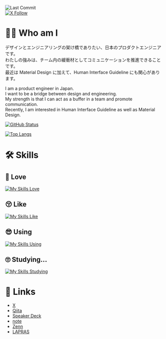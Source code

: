 ![Last Commit](https://img.shields.io/github/last-commit/Kaito-Dogi/Kaito-Dogi)  
[![X Follow](https://img.shields.io/twitter/follow/Kaito_Dogi?style=social)](https://twitter.com/Kaito_Dogi)

# 🙋‍♂️ Who am I

デザインとエンジニアリングの架け橋でありたい、日本のプロダクトエンジニアです。<br>
わたしの強みは、チーム内の緩衝材としてコミュニケーションを推進できることです。<br>
最近は Material Design に加えて、Human Interface Guideline にも関心があります。

I am a product engineer in Japan.<br>
I want to be a bridge between design and engineering.<br>
My strength is that I can act as a buffer in a team and promote communication.<br>
Recently, I am interested in Human Interface Guideline as well as Material Design.

[![GitHub Status](https://github-readme-stats.vercel.app/api?username=Kaito-Dogi&count_private=true&show_icons=true&include_all_commits=true)](https://github.com/anuraghazra/github-readme-stats)

[![Top Langs](https://github-readme-stats.vercel.app/api/top-langs/?username=Kaito-Dogi&layout=compact&hide=HTML,CSS,MAKEFILE,shell&langs_count=20)](https://github.com/anuraghazra/github-readme-stats)

# 🛠️ Skills

## 🥰 Love

[![My Skills Love](https://skillicons.dev/icons?i=androidstudio,kotlin,figma)](https://skillicons.dev)

## 😚 Like

[![My Skills Like](https://skillicons.dev/icons?i=github,git,firebase,react,redux,p5js,threejs)](https://skillicons.dev)

## 😎 Using

[![My Skills Using](https://skillicons.dev/icons?i=gradle,supabase,postgres,ts,js,html,css,nextjs)](https://skillicons.dev)

## 🙄 Studying...

[![My Skills Studying](https://skillicons.dev/icons?i=swift,flutter,ktor,go,docker,aws,gcp,cloudflare,spring,gherkin,remix,nestjs,prisma,graphql)](https://skillicons.dev)

# 🔗 Links

- [X](https://twitter.com/Kaito_Dogi)
- [Qiita](https://qiita.com/Kaito-Dogi)
- [Speaker Deck](https://speakerdeck.com/kaito_dogi)
- [note](https://note.com/kaito_dogi)
- [Zenn](https://zenn.dev/doggy)
- [LAPRAS](https://lapras.com/public/kaito-dogi)
